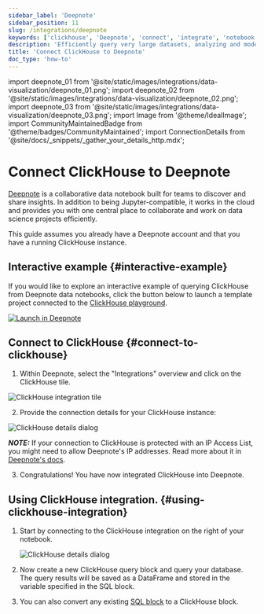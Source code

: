 ```yaml
---
sidebar_label: 'Deepnote'
sidebar_position: 11
slug: /integrations/deepnote
keywords: ['clickhouse', 'Deepnote', 'connect', 'integrate', 'notebook']
description: 'Efficiently query very large datasets, analyzing and modeling in the comfort of known notebook environment.'
title: 'Connect ClickHouse to Deepnote'
doc_type: 'how-to'
---
```


import deepnote_01 from '@site/static/images/integrations/data-visualization/deepnote_01.png';
import deepnote_02 from '@site/static/images/integrations/data-visualization/deepnote_02.png';
import deepnote_03 from '@site/static/images/integrations/data-visualization/deepnote_03.png';
import Image from '@theme/IdealImage';
import CommunityMaintainedBadge from '@theme/badges/CommunityMaintained';
import ConnectionDetails from '@site/docs/_snippets/_gather_your_details_http.mdx';

# Connect ClickHouse to Deepnote

<CommunityMaintainedBadge/>

<a href="https://www.deepnote.com/" target="_blank">Deepnote</a> is a collaborative data notebook built for teams to discover and share insights. In addition to being Jupyter-compatible, it works in the cloud and provides you with one central place to collaborate and work on data science projects efficiently.

This guide assumes you already have a Deepnote account and that you have a running ClickHouse instance.

## Interactive example {#interactive-example}
If you would like to explore an interactive example of querying ClickHouse from Deepnote data notebooks, click the button below to  launch a template project connected to the [ClickHouse playground](../../getting-started/playground.md).

[<Image size="logo" img="https://deepnote.com/buttons/launch-in-deepnote.svg" alt="Launch in Deepnote" />](https://deepnote.com/launch?template=ClickHouse%20and%20Deepnote)

## Connect to ClickHouse {#connect-to-clickhouse}

1. Within Deepnote, select the "Integrations" overview and click on the ClickHouse tile.

<Image size="lg" img={deepnote_01} alt="ClickHouse integration tile" border />

2. Provide the connection details for your ClickHouse instance:
<ConnectionDetails />

   <Image size="md" img={deepnote_02} alt="ClickHouse details dialog" border />

   **_NOTE:_** If your connection to ClickHouse is protected with an IP Access List, you might need to allow Deepnote's IP addresses. Read more about it in [Deepnote's docs](https://docs.deepnote.com/integrations/authorize-connections-from-deepnote-ip-addresses).

3. Congratulations! You have now integrated ClickHouse into Deepnote.

## Using ClickHouse integration. {#using-clickhouse-integration}

1. Start by connecting to the ClickHouse integration on the right of your notebook.

   <Image size="lg" img={deepnote_03} alt="ClickHouse details dialog" border />

2. Now create a new ClickHouse query block and query your database. The query results will be saved as a DataFrame and stored in the variable specified in the SQL block.
3. You can also convert any existing [SQL block](https://docs.deepnote.com/features/sql-cells) to a ClickHouse block.
